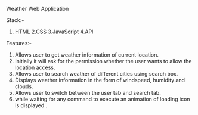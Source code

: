 Weather Web Application

Stack:-
1. HTML
2.CSS
3.JavaScript
4.API

Features:-
1. Allows user to get weather information of current location.
2. Initially it will ask for the permission whether the user wants to allow the location access.
3. Allows user to search weather of different cities using search box.
4. Displays weather information in the form of windspeed, humidity and clouds.
5. Allows user to switch between the user tab and search tab.
6. while waiting for any command to execute an animation of loading icon is displayed .
